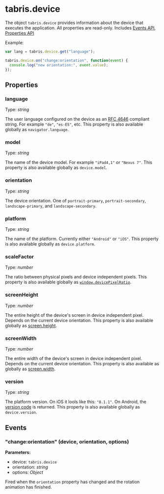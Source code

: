 ---
---
# tabris.device

The object `tabris.device` provides information about the device that executes the application. All properties are read-only.
Includes [Events API](Events.md), [Properties API](Properties.md)

Example:

```js
var lang = tabris.device.get("language");

tabris.device.on("change:orientation", function(event) {
  console.log("new orientation:", event.value);
});
```

## Properties

### language
Type: *string*

The user language configured on the device as an [RFC 4646](http://tools.ietf.org/html/rfc4646) compliant string. For example `"de"`, `"es-ES"`, etc. This property is also available globally as `navigator.language`.
### model

Type: *string*

The name of the device model. For example `"iPad4,1"` or `"Nexus 7"`. This property is also available globally as `device.model`.
### orientation

Type: *string*

The device orientation. One of `portrait-primary`, `portrait-secondary`, `landscape-primary`, and `landscape-secondary`.
### platform

Type: *string*

The name of the platform. Currently either `"Android"` or `"iOS"`. This property is also available globally as `device.platform`.
### scaleFactor

Type: *number*

The ratio between physical pixels and device independent pixels. This property is also available globally as [`window.devicePixelRatio`](https://developer.mozilla.org/en-US/docs/Web/API/Window.devicePixelRatio).
### screenHeight

Type: *number*

The entire height of the device's screen in device independent pixel. Depends on the current device orientation. This property is also available globally as [screen.height](https://developer.mozilla.org/en-US/docs/Web/API/Screen.height).
### screenWidth

Type: *number*

The entire width of the device's screen in device independent pixel. Depends on the current device orientation. This property is also available as globally as [screen.width](https://developer.mozilla.org/en-US/docs/Web/API/Screen.width).
### version

Type: *string*

The platform version. On iOS it lools like this: `"8.1.1"`. On Android, the [version code](https://developer.android.com/reference/android/os/Build.VERSION_CODES.html) is returned. This property is also available globally as `device.version`.

## Events

### "change:orientation" (device, orientation, options)

**Parameters:** 

- device: `tabris.device`
- orientation: *string*
- options: *Object*

Fired when the `orientation` property has changed and the rotation animation has finished.

